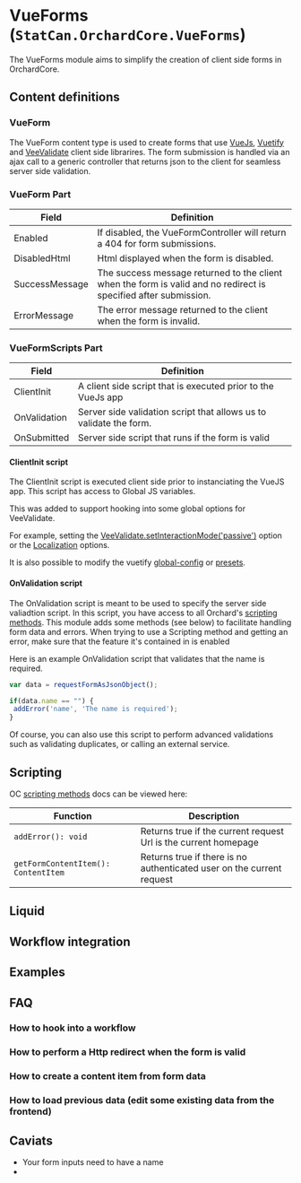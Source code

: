 # VueForms (`StatCan.OrchardCore.VueForms`)

The VueForms module aims to simplify the creation of client side forms in OrchardCore.

## Content definitions

### VueForm

The VueForm content type is used to create forms that use [VueJs](https://vuejs.org/), [Vuetify](https://vuetifyjs.com/en/getting-started/quick-start/) and [VeeValidate](https://logaretm.github.io/vee-validate/) client side librarires.
The form submission is handled via an ajax call to a generic controller that returns json to the client for seamless server side validation.

### VueForm Part

| Field  | Definition |
|--------|------------|
| Enabled | If disabled, the VueFormController will return a 404 for form submissions. |
| DisabledHtml   | Html displayed when the form is disabled. |
| SuccessMessage   | The success message returned to the client when the form is valid and no redirect is specified after submission. |
| ErrorMessage   | The error message returned to the client when the form is invalid. |

### VueFormScripts Part

| Field  | Definition |
|--------|------------|
| ClientInit | A client side script that is executed prior to the VueJs app  |
| OnValidation | Server side validation script that allows us to validate the form. |
| OnSubmitted   | Server side script that runs if the form is valid |


#### ClientInit script

The ClientInit script is executed client side prior to instanciating the VueJS app. This script has access to Global JS variables.

This was added to support hooking into some global options for VeeValidate.

For example, setting the [VeeValidate.setInteractionMode('passive')](https://logaretm.github.io/vee-validate/guide/interaction-and-ux.html) option 
or the [Localization](https://logaretm.github.io/vee-validate/guide/localization.html) options.

It is also possible to modify the vuetify [global-config](https://vuetifyjs.com/en/customization/global-config/) or [presets](https://vuetifyjs.com/en/customization/presets/).


#### OnValidation script

The OnValidation script is meant to be used to specify the server side valiadtion script.
In this script, you have access to all Orchard's [scripting methods](https://docs.orchardcore.net/en/dev/docs/reference/modules/Scripting/#methods). 
This module adds some methods (see below) to facilitate handling form data and errors. When trying to use a Scripting method and getting an error, make sure that the feature it's contained in is enabled

Here is an example OnValidation script that validates that the name is required.

``` javascript 
var data = requestFormAsJsonObject();

if(data.name == "") {
 addError('name', 'The name is required'); 
}
```

Of course, you can also use this script to perform advanced validations such as validating duplicates, or calling an external service.


## Scripting

OC [scripting methods](https://docs.orchardcore.net/en/dev/docs/reference/modules/Scripting/#methods) docs can be viewed here:

| Function | Description 
| -------- | ----------- |
| `addError(): void` | Returns true if the current request Url is the current homepage |
| `getFormContentItem(): ContentItem` | Returns true if there is no authenticated user on the current request |

## Liquid

## Workflow integration

## Examples

## FAQ

### How to hook into a workflow

### How to perform a Http redirect when the form is valid

### How to create a content item from form data

### How to load previous data (edit some existing data from the frontend)

## Caviats

- Your form inputs need to have a name
- 

